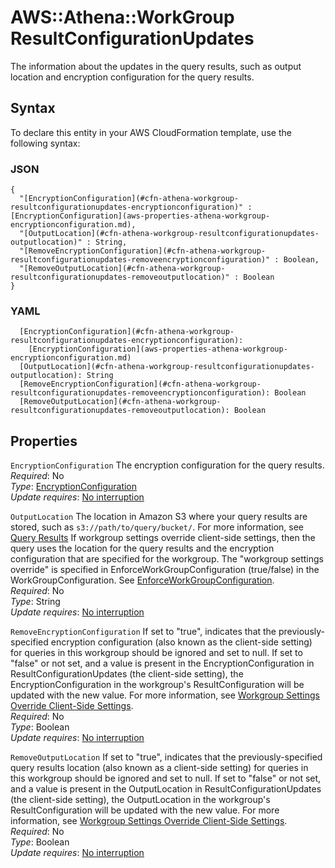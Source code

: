 # AWS::Athena::WorkGroup ResultConfigurationUpdates<a name="aws-properties-athena-workgroup-resultconfigurationupdates"></a>

The information about the updates in the query results, such as output location and encryption configuration for the query results\.

## Syntax<a name="aws-properties-athena-workgroup-resultconfigurationupdates-syntax"></a>

To declare this entity in your AWS CloudFormation template, use the following syntax:

### JSON<a name="aws-properties-athena-workgroup-resultconfigurationupdates-syntax.json"></a>

```
{
  "[EncryptionConfiguration](#cfn-athena-workgroup-resultconfigurationupdates-encryptionconfiguration)" : [EncryptionConfiguration](aws-properties-athena-workgroup-encryptionconfiguration.md),
  "[OutputLocation](#cfn-athena-workgroup-resultconfigurationupdates-outputlocation)" : String,
  "[RemoveEncryptionConfiguration](#cfn-athena-workgroup-resultconfigurationupdates-removeencryptionconfiguration)" : Boolean,
  "[RemoveOutputLocation](#cfn-athena-workgroup-resultconfigurationupdates-removeoutputlocation)" : Boolean
}
```

### YAML<a name="aws-properties-athena-workgroup-resultconfigurationupdates-syntax.yaml"></a>

```
  [EncryptionConfiguration](#cfn-athena-workgroup-resultconfigurationupdates-encryptionconfiguration): 
    [EncryptionConfiguration](aws-properties-athena-workgroup-encryptionconfiguration.md)
  [OutputLocation](#cfn-athena-workgroup-resultconfigurationupdates-outputlocation): String
  [RemoveEncryptionConfiguration](#cfn-athena-workgroup-resultconfigurationupdates-removeencryptionconfiguration): Boolean
  [RemoveOutputLocation](#cfn-athena-workgroup-resultconfigurationupdates-removeoutputlocation): Boolean
```

## Properties<a name="aws-properties-athena-workgroup-resultconfigurationupdates-properties"></a>

`EncryptionConfiguration`  <a name="cfn-athena-workgroup-resultconfigurationupdates-encryptionconfiguration"></a>
The encryption configuration for the query results\.  
*Required*: No  
*Type*: [EncryptionConfiguration](aws-properties-athena-workgroup-encryptionconfiguration.md)  
*Update requires*: [No interruption](https://docs.aws.amazon.com/AWSCloudFormation/latest/UserGuide/using-cfn-updating-stacks-update-behaviors.html#update-no-interrupt)

`OutputLocation`  <a name="cfn-athena-workgroup-resultconfigurationupdates-outputlocation"></a>
The location in Amazon S3 where your query results are stored, such as `s3://path/to/query/bucket/`\. For more information, see [Query Results](https://docs.aws.amazon.com/athena/latest/ug/querying.html) If workgroup settings override client\-side settings, then the query uses the location for the query results and the encryption configuration that are specified for the workgroup\. The "workgroup settings override" is specified in EnforceWorkGroupConfiguration \(true/false\) in the WorkGroupConfiguration\. See [EnforceWorkGroupConfiguration](https://docs.aws.amazon.com/AWSCloudFormation/latest/UserGuide/aws-properties-athena-workgroup-workgroupconfigurationupdates.html#cfn-athena-workgroup-workgroupconfigurationupdates-enforceworkgroupconfiguration)\.  
*Required*: No  
*Type*: String  
*Update requires*: [No interruption](https://docs.aws.amazon.com/AWSCloudFormation/latest/UserGuide/using-cfn-updating-stacks-update-behaviors.html#update-no-interrupt)

`RemoveEncryptionConfiguration`  <a name="cfn-athena-workgroup-resultconfigurationupdates-removeencryptionconfiguration"></a>
If set to "true", indicates that the previously\-specified encryption configuration \(also known as the client\-side setting\) for queries in this workgroup should be ignored and set to null\. If set to "false" or not set, and a value is present in the EncryptionConfiguration in ResultConfigurationUpdates \(the client\-side setting\), the EncryptionConfiguration in the workgroup's ResultConfiguration will be updated with the new value\. For more information, see [Workgroup Settings Override Client\-Side Settings](https://docs.aws.amazon.com/athena/latest/ug/workgroups-settings-override.html)\.  
*Required*: No  
*Type*: Boolean  
*Update requires*: [No interruption](https://docs.aws.amazon.com/AWSCloudFormation/latest/UserGuide/using-cfn-updating-stacks-update-behaviors.html#update-no-interrupt)

`RemoveOutputLocation`  <a name="cfn-athena-workgroup-resultconfigurationupdates-removeoutputlocation"></a>
If set to "true", indicates that the previously\-specified query results location \(also known as a client\-side setting\) for queries in this workgroup should be ignored and set to null\. If set to "false" or not set, and a value is present in the OutputLocation in ResultConfigurationUpdates \(the client\-side setting\), the OutputLocation in the workgroup's ResultConfiguration will be updated with the new value\. For more information, see [Workgroup Settings Override Client\-Side Settings](https://docs.aws.amazon.com/athena/latest/ug/workgroups-settings-override.html)\.  
*Required*: No  
*Type*: Boolean  
*Update requires*: [No interruption](https://docs.aws.amazon.com/AWSCloudFormation/latest/UserGuide/using-cfn-updating-stacks-update-behaviors.html#update-no-interrupt)